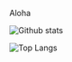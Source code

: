Aloha 

![Github stats](https://github-readme-stats.vercel.app/api?username=HPieniazek&show_icons=true&bg_color=0D1117&theme=radical&hide_border=true&count_private=true)



![Top Langs](https://github-readme-stats.vercel.app/api/top-langs/?username=HPieniazek&show_icons=true&bg_color=0D1117&theme=radical&hide_border=true&count_private=true)


<!---
HPieniazek/HPieniazek is a ✨ special ✨ repository because its `README.md` (this file) appears on your GitHub profile.
You can click the Preview link to take a look at your changes.
--->
